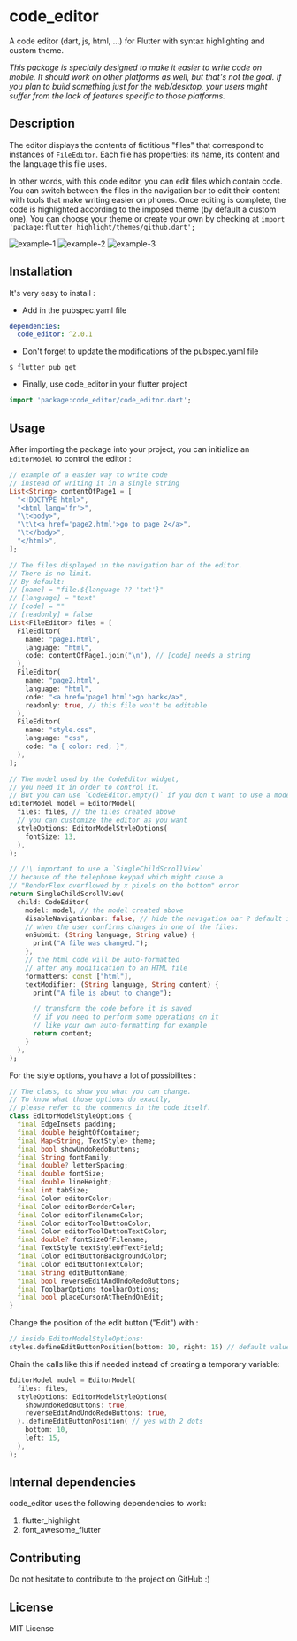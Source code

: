 # code_editor

A code editor (dart, js, html, ...) for Flutter with syntax highlighting and custom theme.

_This package is specially designed to make it easier to write code on mobile. It should work on other platforms as well, but that's not the goal. If you plan to build something just for the web/desktop, your users might suffer from the lack of features specific to those platforms._

## Description

The editor displays the contents of fictitious "files" that correspond to instances of `FileEditor`. Each file has properties: its name, its content and the language this file uses.

In other words, with this code editor, you can edit files which contain code. You can switch between the files in the navigation bar to edit their content with tools that make writing easier on phones. Once editing is complete, the code is highlighted according to the imposed theme (by default a custom one).
You can choose your theme or create your own by checking at `import 'package:flutter_highlight/themes/github.dart';`

![example-1](https://learnweb.sciencesky.fr/code_editor_example-1.png)
![example-2](https://learnweb.sciencesky.fr/code_editor_example-2.png)
![example-3](https://learnweb.sciencesky.fr/code_editor_example-3.png)

## Installation

It's very easy to install :

* Add in the pubspec.yaml file

```yaml
dependencies:
  code_editor: ^2.0.1
```

* Don't forget to update the modifications of the pubspec.yaml file

```
$ flutter pub get
```

* Finally, use code_editor in your flutter project

```dart
import 'package:code_editor/code_editor.dart';
```

## Usage

After importing the package into your project, you can initialize an `EditorModel` to control the editor :

```dart
// example of a easier way to write code
// instead of writing it in a single string
List<String> contentOfPage1 = [
  "<!DOCTYPE html>",
  "<html lang='fr'>",
  "\t<body>",
  "\t\t<a href='page2.html'>go to page 2</a>",
  "\t</body>",
  "</html>",
];

// The files displayed in the navigation bar of the editor.
// There is no limit.
// By default:
// [name] = "file.${language ?? 'txt'}"
// [language] = "text"
// [code] = ""
// [readonly] = false
List<FileEditor> files = [
  FileEditor(
    name: "page1.html",
    language: "html",
    code: contentOfPage1.join("\n"), // [code] needs a string
  ),
  FileEditor(
    name: "page2.html",
    language: "html",
    code: "<a href='page1.html'>go back</a>",
    readonly: true, // this file won't be editable
  ),
  FileEditor(
    name: "style.css",
    language: "css",
    code: "a { color: red; }",
  ),
];

// The model used by the CodeEditor widget,
// you need it in order to control it.
// But you can use `CodeEditor.empty()` if you don't want to use a model.
EditorModel model = EditorModel(
  files: files, // the files created above
  // you can customize the editor as you want
  styleOptions: EditorModelStyleOptions(
    fontSize: 13,
  ),
);

// /!\ important to use a `SingleChildScrollView`
// because of the telephone keypad which might cause a 
// "RenderFlex overflowed by x pixels on the bottom" error
return SingleChildScrollView(
  child: CodeEditor(
    model: model, // the model created above
    disableNavigationbar: false, // hide the navigation bar ? default is `false`
    // when the user confirms changes in one of the files:
    onSubmit: (String language, String value) {
      print("A file was changed.");
    },
    // the html code will be auto-formatted
    // after any modification to an HTML file
    formatters: const ["html"],
    textModifier: (String language, String content) {
      print("A file is about to change");

      // transform the code before it is saved
      // if you need to perform some operations on it
      // like your own auto-formatting for example
      return content;
    }
  ),
);
```

For the style options, you have a lot of possibilites : 

```dart
// The class, to show you what you can change.
// To know what those options do exactly,
// please refer to the comments in the code itself.
class EditorModelStyleOptions {
  final EdgeInsets padding;
  final double heightOfContainer;
  final Map<String, TextStyle> theme;
  final bool showUndoRedoButtons;
  final String fontFamily;
  final double? letterSpacing;
  final double fontSize;
  final double lineHeight;
  final int tabSize;
  final Color editorColor;
  final Color editorBorderColor;
  final Color editorFilenameColor;
  final Color editorToolButtonColor;
  final Color editorToolButtonTextColor;
  final double? fontSizeOfFilename;
  final TextStyle textStyleOfTextField;
  final Color editButtonBackgroundColor;
  final Color editButtonTextColor;
  final String editButtonName;
  final bool reverseEditAndUndoRedoButtons;
  final ToolbarOptions toolbarOptions;
  final bool placeCursorAtTheEndOnEdit;
}
```

Change the position of the edit button ("Edit") with :

```dart
// inside EditorModelStyleOptions:
styles.defineEditButtonPosition(bottom: 10, right: 15) // default values
```

Chain the calls like this if needed instead of creating a temporary variable:

```dart
EditorModel model = EditorModel(
  files: files,
  styleOptions: EditorModelStyleOptions(
    showUndoRedoButtons: true,
    reverseEditAndUndoRedoButtons: true,
  )..defineEditButtonPosition( // yes with 2 dots
    bottom: 10,
    left: 15,
  ),
);
```

## Internal dependencies

code_editor uses the following dependencies to work:
1. flutter_highlight
2. font_awesome_flutter

## Contributing

Do not hesitate to contribute to the project on GitHub :)

## License

MIT License
